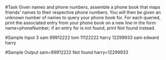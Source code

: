 #Task
Given names and phone numbers, assemble a phone book that maps friends' names to their respective phone numbers. You will then be given an unknown number of names to query your phone book for. For each queried, print the associated entry from your phone book on a new line in the form name=phoneNumber; if an entry for is not found, print Not found instead. 

#Sample Input
3
sam 99912222
tom 11122222
harry 12299933
sam
edward
harry

#Sample Output
sam=99912222
Not found
harry=12299933
